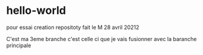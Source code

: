 # hello-world
pour essai creation repositoty
fait le M 28 avril 20212

C'est ma 3eme branche 
c'est celle ci que je vais fusionner avec la baranche principale
